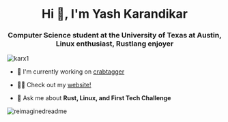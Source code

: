 <h1 align="center">Hi 👋, I'm Yash Karandikar</h1>
<h3 align="center">Computer Science student at the University of Texas at Austin, Linux enthusiast, Rustlang enjoyer</h3>

<p align="left"> <img src="https://komarev.com/ghpvc/?username=karx1&label=Profile%20views&color=0e75b6&style=flat" alt="karx1" /> </p>

- 🔭 I'm currently working on [crabtagger](https://github.com/karx1/crabtagger)

- 👨‍💻 Check out my [website!](https://karx.xyz/)

- 💬 Ask me about **Rust, Linux, and First Tech Challenge**

<p><img src="https://myreadme.vercel.app/api/embed/karx1?panels=userstatistics,toprepositories,toplanguages,commitgraph" alt="reimaginedreadme" /></p>
